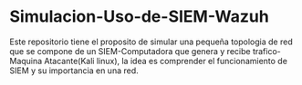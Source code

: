 # Simulacion-Uso-de-SIEM-Wazuh
Este repositorio tiene el proposito de simular una pequeña topologia de red que se compone de un SIEM-Computadora que genera y recibe trafico-Maquina Atacante(Kali linux), la idea es comprender el funcionamiento de SIEM y su importancia en una red.
